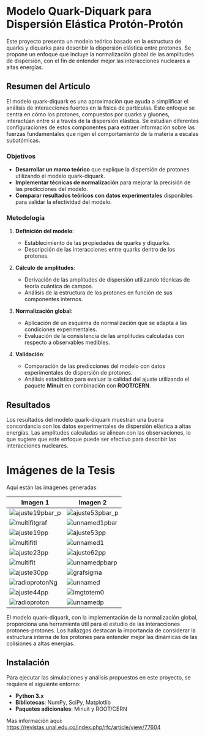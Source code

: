 # Modelo Quark-Diquark para Dispersión Elástica Protón-Protón

Este proyecto presenta un modelo teórico basado en la estructura de quarks y diquarks para describir la dispersión elástica entre protones. 
Se propone un enfoque que incluye la normalización global de las amplitudes de dispersión, con el fin de entender mejor las interacciones nucleares a altas energías.

## Resumen del Artículo

El modelo quark-diquark es una aproximación que ayuda a simplificar el análisis de interacciones fuertes en la física de partículas. 
Este enfoque se centra en cómo los protones, compuestos por quarks y gluones, interactúan entre sí a través de la dispersión elástica. 
Se estudian diferentes configuraciones de estos componentes para extraer información sobre las fuerzas fundamentales que rigen el comportamiento de la materia a escalas subatómicas.

### Objetivos

- **Desarrollar un marco teórico** que explique la dispersión de protones utilizando el modelo quark-diquark.
- **Implementar técnicas de normalización** para mejorar la precisión de las predicciones del modelo.
- **Comparar resultados teóricos con datos experimentales** disponibles para validar la efectividad del modelo.

### Metodología

1. **Definición del modelo**:
   - Establecimiento de las propiedades de quarks y diquarks.
   - Descripción de las interacciones entre quarks dentro de los protones.

2. **Cálculo de amplitudes**:
   - Derivación de las amplitudes de dispersión utilizando técnicas de teoría cuántica de campos.
   - Análisis de la estructura de los protones en función de sus componentes internos.

3. **Normalización global**:
   - Aplicación de un esquema de normalización que se adapta a las condiciones experimentales.
   - Evaluación de la consistencia de las amplitudes calculadas con respecto a observables medibles.

4. **Validación**:
   - Comparación de las predicciones del modelo con datos experimentales de dispersión de protones.
   - Análisis estadístico para evaluar la calidad del ajuste utilizando el paquete **Minuit** en combinación con **ROOT/CERN**.

## Resultados

Los resultados del modelo quark-diquark muestran una buena concordancia con los datos experimentales de dispersión elástica a altas energías. Las amplitudes calculadas se alinean con las observaciones, lo que sugiere que este enfoque puede ser efectivo para describir las interacciones nucleares.

# Imágenes de la Tesis

Aquí están las imágenes generadas:

| Imagen 1                               | Imagen 2                               |
|----------------------------------------|----------------------------------------|
| ![ajuste19pbar_p](multifit/ajuste19pbar_p.png) | ![ajuste53pbar_p](multifit/ajuste53pbar_p.png) |
| ![multifitgraf](multifit/multifitgraf.png) | ![unnamed1pbar](multifit/unnamed1pbar.png) |
| ![ajuste19pp](multifit/ajuste19pp.png) | ![ajuste53pp](multifit/ajuste53pp.png) |
| ![multifitl](multifit/multifitl.png) | ![unnamed1](multifit/unnamed1.png) |
| ![ajuste23pp](multifit/ajuste23pp.png) | ![ajuste62pp](multifit/ajuste62pp.png) |
| ![multifit](multifit/multifit.png) | ![unnamedpbarp](multifit/unnamedpbarp.png) |
| ![ajuste30pp](multifit/ajuste30pp.png) | ![grafsigma](multifit/grafsigma.png) |
| ![radioprotonNg](multifit/radioprotonNg.png) | ![unnamed](multifit/unnamed.png) |
| ![ajuste44pp](multifit/ajuste44pp.png) | ![imgtotem0](multifit/imgtotem0.png) |
| ![radioproton](multifit/radioproton.png) | ![unnamedp](multifit/unnamedp.png) |
  

El modelo quark-diquark, con la implementación de la normalización global, proporciona una herramienta útil para el estudio de las interacciones protones-protones. Los hallazgos destacan la importancia de considerar la estructura interna de los protones para entender mejor las dinámicas de las colisiones a altas energías.

## Instalación

Para ejecutar las simulaciones y análisis propuestos en este proyecto, se requiere el siguiente entorno:

- **Python 3.x**
- **Bibliotecas**: NumPy, SciPy, Matplotlib
- **Paquetes adicionales**: Minuit y ROOT/CERN

Mas información aquí:
https://revistas.unal.edu.co/index.php/rfc/article/view/77604

